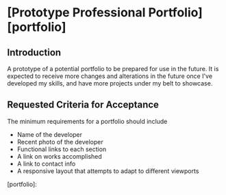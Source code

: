 # [Prototype Professional Portfolio][portfolio]

## Introduction

A prototype of a potential portfolio to be prepared for use in the future. It is expected to receive more changes and alterations in the future once I've developed my skills, and have more projects under my belt to showcase.

## Requested Criteria for Acceptance

The minimum requirements for a portfolio should include
* Name of the developer
* Recent photo of the developer
* Functional links to each section
* A link on works accomplished
* A link to contact info
* A responsive layout that attempts to adapt to different viewports

[portfolio]: